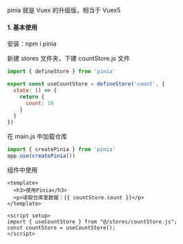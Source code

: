 pinia 就是 Vuex 的升级版，相当于 Vuex5 



#### 1. 基本使用

安装：npm i pinia

新建 stores 文件夹，下建 countStore.js 文件

```js
import { defineStore } from 'pinia'

export const useCountStore = defineStore('count', {
  state: () => {
    return {
      count: 10
    }
  }
})
```

在 main.js 中加载仓库

```js
import { createPinia } from 'pinia'
app.use(createPinia())
```

组件中使用

```vue
<template>
  <h3>使用Pinia</h3>
  <p>读取仓库里数据：{{ countStore.count }}</p>
</template>

<script setup>
import { useCountStore } from "@/stores/countStore.js";
const countStore = useCountStore();
</script>
```

